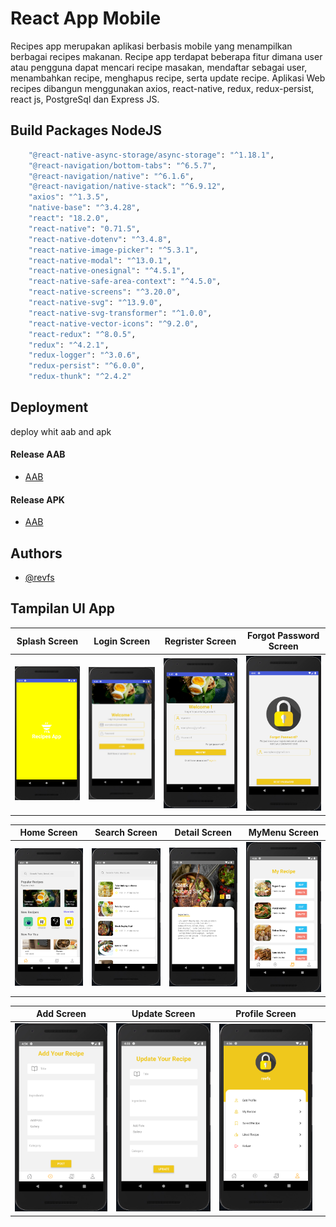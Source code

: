 
# React App Mobile

Recipes app merupakan aplikasi berbasis mobile yang menampilkan berbagai recipes makanan. Recipe app terdapat beberapa fitur dimana user atau pengguna dapat mencari recipe masakan, mendaftar sebagai user, menambahkan recipe, menghapus recipe, serta update recipe. Aplikasi Web recipes dibangun menggunakan axios, react-native, redux, redux-persist, react js, PostgreSql dan Express JS.

## Build Packages NodeJS
```bash
    "@react-native-async-storage/async-storage": "^1.18.1",
    "@react-navigation/bottom-tabs": "^6.5.7",
    "@react-navigation/native": "^6.1.6",
    "@react-navigation/native-stack": "^6.9.12",
    "axios": "^1.3.5",
    "native-base": "^3.4.28",
    "react": "18.2.0",
    "react-native": "0.71.5",
    "react-native-dotenv": "^3.4.8",
    "react-native-image-picker": "^5.3.1",
    "react-native-modal": "^13.0.1",
    "react-native-onesignal": "^4.5.1",
    "react-native-safe-area-context": "^4.5.0",
    "react-native-screens": "^3.20.0",
    "react-native-svg": "^13.9.0",
    "react-native-svg-transformer": "^1.0.0",
    "react-native-vector-icons": "^9.2.0",
    "react-redux": "^8.0.5",
    "redux": "^4.2.1",
    "redux-logger": "^3.0.6",
    "redux-persist": "^6.0.0",
    "redux-thunk": "^2.4.2"
```
## Deployment
deploy whit aab and apk
#### Release AAB
- [AAB](https://drive.google.com/drive/folders/1sA7HCor3gepImLBqVj0fi3oKeMax_ECu?usp=sharing)
#### Release APK
- [AAB](https://drive.google.com/drive/folders/1ApjWfHALJCim9BIGWpjMJ0MEVVMzbhRR?usp=sharing)

## Authors
- [@revfs](https://github.com/revofarissaifuddin/)

## Tampilan UI App

| Splash Screen                                                | Login Screen                                              | Regrister Screen                                              |Forgot Password Screen                                              |
| --------------------------------------------------------- | --------------------------------------------------------- |--------------------------------------------------------- |--------------------------------------------------------- |
| ![Spalsh Screen](/public/image/SplashScreenRecipes.png?raw=true ) | ![Login Screen](/public/image/LoginScreen.png) | ![Register Screen](/public/image/RegristerScreen.png) | ![Forgot Password Screen](/public/image/ForgotPwdScreen.png) |

| Home Screen                                                  | Search Screen                                             | Detail Screen                                         | MyMenu Screen                                              |
| --------------------------------------------------------- | --------------------------------------------------------- |--------------------------------------------------------- |--------------------------------------------------------- |
| ![Home Screen](/public/image/HomeScreen.png ) | ![Search Screen](/public/image/SearchScreen.png) | ![Detail Screen](/public/image/DetailMenuScreen.png) | ![MyMenu Screen](/public/image/MyRecipeScreen.png) |

| Add Screen                                                  | Update Screen                                              | Profile Screen                                        |                                          |
| --------------------------------------------------------- | --------------------------------------------------------- |--------------------------------------------------------- |--------------------------------------------------------- |
| ![Add Screen](/public/image/AddRecipeScreen.png ) | ![Update Screen](/public/image/UpdateScreen.png) | ![Profile Screen](/public/image/ProfileScreen.png) |


